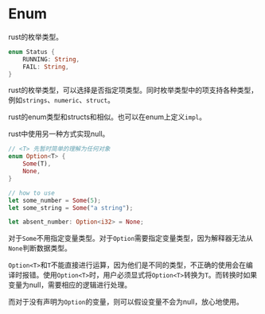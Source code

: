 # Enum

rust的枚举类型。

```rust
enum Status {
    RUNNING: String,
    FAIL: String,
}
```

rust的枚举类型，可以选择是否指定项类型。同时枚举类型中的项支持各种类型，例如`strings`、`numeric`、`struct`。

rust的enum类型和structs和相似。也可以在enum上定义`impl`。

rust中使用另一种方式实现null。

```rust
// <T> 先暂时简单的理解为任何对象
enum Option<T> {
    Some(T),
    None,
}
```

```rust
// how to use
let some_number = Some(5);
let some_string = Some("a string");

let absent_number: Option<i32> = None;
```

对于`Some`不用指定变量类型。对于`Option`需要指定变量类型，因为解释器无法从`None`判断数据类型。


`Option<T>`和`T`不能直接进行运算，因为他们是不同的类型，不正确的使用会在编译时报错。使用`Option<T>`时，用户必须显式将`Option<T>`转换为`T`。而转换时如果变量为null，需要相应的逻辑进行处理。

而对于没有声明为`Option`的变量，则可以假设变量不会为null，放心地使用。